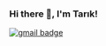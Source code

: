 ### Hi there 👋, I'm Tarık! 

[![gmail badge](https://img.shields.io/badge/Gmail-D14836?style=for-the-badge&logo=gmail&logoColor=white)](tarik.tosya@gmail.com)

<!--
**tariktosya/tariktosya** is a ✨ _special_ ✨ repository because its `README.md` (this file) appears on your GitHub profile.

Here are some ideas to get you started:

- 🔭 I’m currently working on ...
- 🌱 I’m currently learning ...
- 👯 I’m looking to collaborate on ...
- 🤔 I’m looking for help with ...
- 💬 Ask me about ...
- 📫 How to reach me: ...
- 😄 Pronouns: ...
- ⚡ Fun fact: ...
-->
